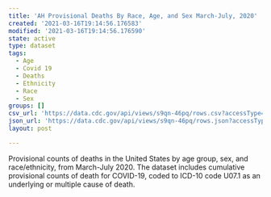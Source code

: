 ```yaml
---
title: 'AH Provisional Deaths By Race, Age, and Sex March-July, 2020'
created: '2021-03-16T19:14:56.176583'
modified: '2021-03-16T19:14:56.176590'
state: active
type: dataset
tags:
  - Age
  - Covid 19
  - Deaths
  - Ethnicity
  - Race
  - Sex
groups: []
csv_url: 'https://data.cdc.gov/api/views/s9qn-46pq/rows.csv?accessType=DOWNLOAD'
json_url: 'https://data.cdc.gov/api/views/s9qn-46pq/rows.json?accessType=DOWNLOAD'
layout: post

---
```

Provisional counts of deaths in the United States by age group, sex, and race/ethnicity, from March-July 2020. The dataset includes cumulative provisional counts of death for COVID-19, coded to ICD-10 code U07.1 as an underlying or multiple cause of death.
